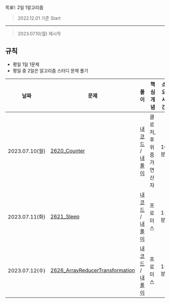 목표!: 2일 1알고리즘

> 2022.12.01 기준 Start

---

> 2023.07.10(월) 재시작

## 규칙

- 평일 1일 1문제
- 평일 중 2일은 알고리즘 스터디 문제 풀기

| 날짜 | 문제 | 풀이 | 핵심개념 | 소요시간 |
| --- | --- | --- | --- | --- |
| 2023.07.10(월) | [2620_Counter](https://leetcode.com/problems/counter/) | [내 코드](https://github.com/sjuhan123/1day-1algorithm/blob/master/leetcode/easy/2620_Counter/solve.ts#:~:text=leetcode/easy/2620_Counter-,solve,-.ts) / [내 풀이](https://github.com/sjuhan123/1day-1algorithm/blob/master/leetcode/easy/2620_Counter/%ED%92%80%EC%9D%B4%EA%B3%BC%EC%A0%95.md#:~:text=solve.ts-,%ED%92%80%EC%9D%B4%EA%B3%BC%EC%A0%95,-.md) | 클로저, 후위 증가 연산자 | 10분 |
| 2023.07.11(화) | [2621_Sleep](https://leetcode.com/problems/sleep/description/) | [내 코드]() / [내 풀이]() | 프로미스 | 15분 |
| 2023.07.12(수) | [2626_ArrayReducerTransformation](https://leetcode.com/problems/array-reduce-transformation/) | [내 코드]() / [내 풀이]() | 프로미스 | 15분 |
